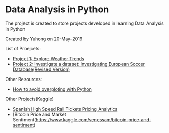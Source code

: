 # Data Analysis in Python

The project is created to store projects developed in learning Data Analysis in Python

Created by Yuhong on 20-May-2019

List of Proejcets:
- [Project 1: Explore Weather Trends](Project1_WeatherTrends.ipynb)
- [Project 2: Investigate a dataset: Investigating European Soccer Database](investigate_a_dataset.ipynb)[(Revised Version)](Investigate_a_Dataset_v2.ipynb)


Other Resources:
- [How to avoid overploting with Python](https://python-graph-gallery.com/134-how-to-avoid-overplotting-with-python/)

Other Projects(Kaggle)
- [Spanish High Speed Rail Tickets Pricing Analytics](https://www.kaggle.com/venessam/investigate-spanish-railway-tickets)
- [Bitcoin Price and Market Sentiment(https://www.kaggle.com/venessam/bitcoin-price-and-sentiment)
